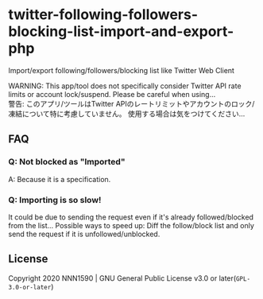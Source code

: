 # twitter-following-followers-blocking-list-import-and-export-php
Import/export following/followers/blocking list like Twitter Web Client

WARNING: This app/tool does not specifically consider Twitter API rate limits or account lock/suspend.
Please be careful when using...
<br>
警告: このアプリ/ツールはTwitter APIのレートリミットやアカウントのロック/凍結について特に考慮していません。
使用する場合は気をつけてください…

## FAQ
### Q: Not blocked as "Imported"
A: Because it is a specification.

### Q: Importing is so slow!
It could be due to sending the request even if it's already followed/blocked from the list...
Possible ways to speed up: Diff the follow/block list and only send the request if it is unfollowed/unblocked.

## License
Copyright 2020 NNN1590 | GNU General Public License v3.0 or later(`GPL-3.0-or-later`)
